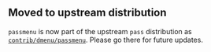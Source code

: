 ## Moved to upstream distribution

`passmenu` is now part of the upstream `pass` distribution as
[`contrib/dmenu/passmenu`][upstream]. Please go there for future updates.

[upstream]: http://git.zx2c4.com/password-store/tree/contrib/dmenu/passmenu
